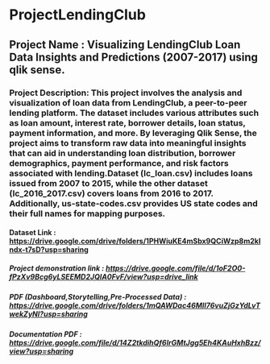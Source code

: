 # ProjectLendingClub
## Project Name : Visualizing LendingClub Loan Data Insights and Predictions (2007-2017) using qlik sense.
### Project Description: This project involves the analysis and visualization of loan data from LendingClub, a peer-to-peer lending platform. The dataset includes various attributes such as loan amount, interest rate, borrower details, loan status, payment information, and more. By leveraging Qlik Sense, the project aims to transform raw data into meaningful insights that can aid in understanding loan distribution, borrower demographics, payment performance, and risk factors associated with lending.Dataset (lc_loan.csv) includes loans issued from 2007 to 2015, while the other dataset (lc_2016_2017.csv) covers loans from 2016 to 2017. Additionally, us-state-codes.csv provides US state codes and their full names for mapping purposes.
#### Dataset Link : **https://drive.google.com/drive/folders/1PHWiuKE4mSbx9QCiWzp8m2kIndx-t7sD?usp=sharing**
##### Project demonstration link : **https://drive.google.com/file/d/1oF2O0-fPzXv9Bcg6yLSEEMD2JQIA0FvF/view?usp=drive_link**
##### PDF (Dashboard,Storytelling,Pre-Processed Data) : **https://drive.google.com/drive/folders/1mQAWDac46MIl76vuZjGzYdLvTwekZyNl?usp=sharing**
##### Documentation PDF : **https://drive.google.com/file/d/14Z2tkdihQf6lrGMtJgg5Eh4KAuHxhBzz/view?usp=sharing**
